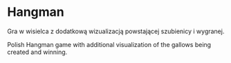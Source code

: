 # Hangman

Gra w wisielca z dodatkową wizualizacją powstającej szubienicy i wygranej.

Polish Hangman game with additional visualization of the gallows being created and winning.
